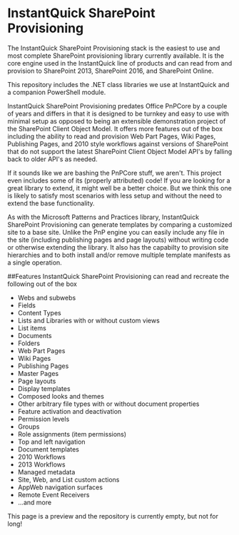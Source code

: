 # InstantQuick SharePoint Provisioning
The InstantQuick SharePoint Provisioning stack is the easiest to use and most complete SharePoint provisioning library currently available. It is the core engine used in the InstantQuick line of products and can read from and provision to SharePoint 2013, SharePoint 2016, and SharePoint Online.

This repository includes the .NET class libraries we use at InstantQuick and a companion PowerShell module.

InstantQuick SharePoint Provisioning predates Office PnPCore by a couple of years and differs in that it is designed to be turnkey and easy to use with minimal setup as opposed to being an extensible demonstration project of the SharePoint Client Object Model. It  offers more features out of the box including the ability to read and provision Web Part Pages, Wiki Pages,  Publishing Pages, and 2010 style workflows against versions of SharePoint that do not support the latest SharePoint Client Object Model API's by falling back to older API's as needed.

If it sounds like we are bashing the PnPCore stuff, we aren't. This project even includes some of its (properly attributed) code! If you are looking for a great library to extend, it might well be a better choice. But we think this one is likely to satisfy most scenarios with less setup and without the need to extend the base functionality.

As with the Microsoft Patterns and Practices library, InstantQuick SharePoint Provisioning can generate templates by comparing a customized site to a base site. Unlike the PnP engine you can easily include any file in the site (including publishing pages and page layouts) without writing code or otherwise extending the library. It also has the capabilty to provision site hierarchies and to both install and/or remove multiple template manifests as a single operation. 
 
##Features
InstantQuick SharePoint Provisioning can read and recreate the following out of the box
+ Webs and subwebs
+ Fields
+ Content Types
+ Lists and Libraries with or without custom views
+ List items
+ Documents
+ Folders
+ Web Part Pages
+ Wiki Pages
+ Publishing Pages
+ Master Pages
+ Page layouts
+ Display templates
+ Composed looks and themes
+ Other arbitrary file types with or without document properties
+ Feature activation and deactivation
+ Permission levels
+ Groups
+ Role assignments (item permissions)
+ Top and left navigation
+ Document templates
+ 2010 Workflows
+ 2013 Workflows
+ Managed metadata
+ Site, Web, and List custom actions
+ AppWeb navigation surfaces
+ Remote Event Receivers
+ ...and more
 
This page is a preview and the repository is currently empty, but not for long!

